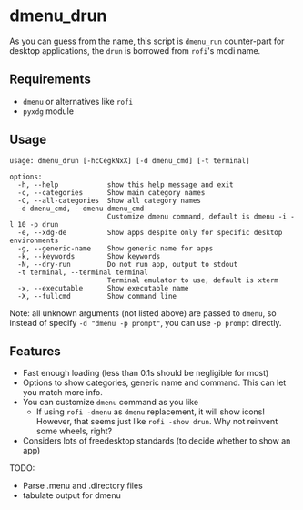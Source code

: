 # dmenu_drun

As you can guess from the name, this script is `dmenu_run` counter-part for desktop applications, the `drun` is borrowed from `rofi`'s modi name.

## Requirements

- `dmenu` or alternatives like `rofi`
- `pyxdg` module

## Usage

```
usage: dmenu_drun [-hcCegkNxX] [-d dmenu_cmd] [-t terminal]

options:
  -h, --help            show this help message and exit
  -c, --categories      Show main category names
  -C, --all-categories  Show all category names
  -d dmenu_cmd, --dmenu dmenu_cmd
                        Customize dmenu command, default is dmenu -i -l 10 -p drun
  -e, --xdg-de          Show apps despite only for specific desktop environments
  -g, --generic-name    Show generic name for apps
  -k, --keywords        Show keywords
  -N, --dry-run         Do not run app, output to stdout
  -t terminal, --terminal terminal
                        Terminal emulator to use, default is xterm
  -x, --executable      Show executable name
  -X, --fullcmd         Show command line

```

Note: all unknown arguments (not listed above) are passed to `dmenu`, so instead of specify `-d "dmenu -p prompt"`, you can use `-p prompt` directly.

## Features

- Fast enough loading (less than 0.1s should be negligible for most)
- Options to show categories, generic name and command. This can let you match more info.
- You can customize `dmenu` command as you like
  - If using `rofi -dmenu` as `dmenu` replacement, it will show icons! However, that seems just like `rofi -show drun`. Why not reinvent some wheels, right?
- Considers lots of freedesktop standards (to decide whether to show an app)

TODO:
- Parse .menu and .directory files
- tabulate output for dmenu
